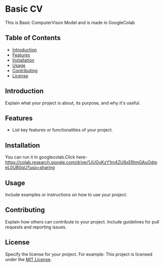 # Basic CV

This is Basic ComputerVison Model and is made in GoogleColab

## Table of Contents

- [Introduction](#introduction)
- [Features](#features)
- [Installation](#installation)
- [Usage](#usage)
- [Contributing](#contributing)
- [License](#license)

## Introduction

Explain what your project is about, its purpose, and why it's useful.

## Features

- List key features or functionalities of your project.

## Installation
You can run it in googlecolab.Click here-https://colab.research.google.com/drive/1JUGyKzY1m4ZU8xERtmGAuOdmeL0UB0qU?usp=sharing

## Usage

Include examples or instructions on how to use your project.

## Contributing

Explain how others can contribute to your project. Include guidelines for pull requests and reporting issues.

## License

Specify the license for your project. For example:
This project is licensed under the [MIT License](LICENSE).
